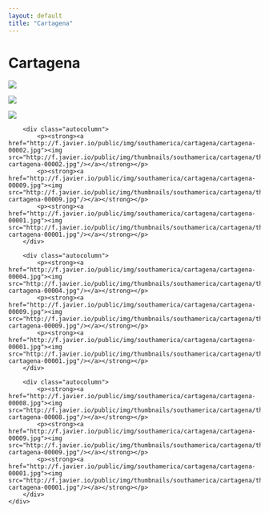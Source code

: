 ```yaml
---
layout: default
title: "Cartagena"
---
```


<h1 class="page" style="padding-left:0%;">Cartagena</h1>
<div class="page">
    <div class="autowide">
        <div class="autocolumn">
            <p><strong><a href="http://f.javier.io/public/img/southamerica/cartagena/cartagena-00003.jpg"><img src="http://f.javier.io/public/img/thumbnails/southamerica/cartagena/thumbnail-cartagena-00003.jpg"/></a></strong></p>
            <p><strong><a href="http://f.javier.io/public/img/southamerica/cartagena/cartagena-00009.jpg"><img src="http://f.javier.io/public/img/thumbnails/southamerica/cartagena/thumbnail-cartagena-00009.jpg"/></a></strong></p>
            <p><strong><a href="http://f.javier.io/public/img/southamerica/cartagena/cartagena-00001.jpg"><img src="http://f.javier.io/public/img/thumbnails/southamerica/cartagena/thumbnail-cartagena-00001.jpg"/></a></strong></p>
        </div>

        <div class="autocolumn">
            <p><strong><a href="http://f.javier.io/public/img/southamerica/cartagena/cartagena-00002.jpg"><img src="http://f.javier.io/public/img/thumbnails/southamerica/cartagena/thumbnail-cartagena-00002.jpg"/></a></strong></p>
            <p><strong><a href="http://f.javier.io/public/img/southamerica/cartagena/cartagena-00009.jpg"><img src="http://f.javier.io/public/img/thumbnails/southamerica/cartagena/thumbnail-cartagena-00009.jpg"/></a></strong></p>
            <p><strong><a href="http://f.javier.io/public/img/southamerica/cartagena/cartagena-00001.jpg"><img src="http://f.javier.io/public/img/thumbnails/southamerica/cartagena/thumbnail-cartagena-00001.jpg"/></a></strong></p>
        </div>

        <div class="autocolumn">
            <p><strong><a href="http://f.javier.io/public/img/southamerica/cartagena/cartagena-00004.jpg"><img src="http://f.javier.io/public/img/thumbnails/southamerica/cartagena/thumbnail-cartagena-00004.jpg"/></a></strong></p>
            <p><strong><a href="http://f.javier.io/public/img/southamerica/cartagena/cartagena-00009.jpg"><img src="http://f.javier.io/public/img/thumbnails/southamerica/cartagena/thumbnail-cartagena-00009.jpg"/></a></strong></p>
            <p><strong><a href="http://f.javier.io/public/img/southamerica/cartagena/cartagena-00001.jpg"><img src="http://f.javier.io/public/img/thumbnails/southamerica/cartagena/thumbnail-cartagena-00001.jpg"/></a></strong></p>
        </div>

        <div class="autocolumn">
            <p><strong><a href="http://f.javier.io/public/img/southamerica/cartagena/cartagena-00008.jpg"><img src="http://f.javier.io/public/img/thumbnails/southamerica/cartagena/thumbnail-cartagena-00008.jpg"/></a></strong></p>
            <p><strong><a href="http://f.javier.io/public/img/southamerica/cartagena/cartagena-00009.jpg"><img src="http://f.javier.io/public/img/thumbnails/southamerica/cartagena/thumbnail-cartagena-00009.jpg"/></a></strong></p>
            <p><strong><a href="http://f.javier.io/public/img/southamerica/cartagena/cartagena-00001.jpg"><img src="http://f.javier.io/public/img/thumbnails/southamerica/cartagena/thumbnail-cartagena-00001.jpg"/></a></strong></p>
        </div>
    </div>
</div>
